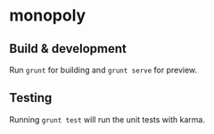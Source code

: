# monopoly

## Build & development

Run `grunt` for building and `grunt serve` for preview.

## Testing

Running `grunt test` will run the unit tests with karma.
